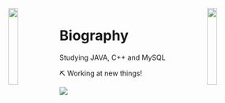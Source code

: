 <img align='left' src='https://www.ffbegif.com/Zack/207001107%20Dance.gif' width='20%'>  
<img align='right' src='https://www.ffbegif.com/King%20Edgar%20of%20Figaro/206001907%20Win%20Before.gif' width='20%'>  

# Biography 
Studying JAVA, C++ and MySQL

⛏️ Working at new things! 
  
![](https://komarev.com/ghpvc/?username=danielex1999&color=cian)
